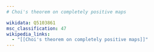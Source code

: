 ```yaml
---
# Choi's theorem on completely positive maps

wikidata: Q5103861
msc_classification: 47
wikipedia_links:
  - "[[Choi's theorem on completely positive maps]]"
---
```

